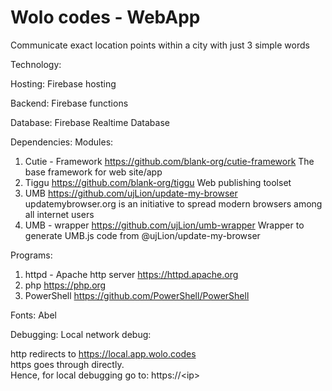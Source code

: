 Wolo codes - WebApp
=========================

Communicate exact location points within a city with just 3 simple words

Technology:

Hosting:
Firebase hosting

Backend:
Firebase functions

Database:
Firebase Realtime Database

Dependencies:
Modules:
1. Cutie - Framework
		https://github.com/blank-org/cutie-framework
		The base framework for web site/app
2. Tiggu
		https://github.com/blank-org/tiggu
		Web publishing toolset
3. UMB
		https://github.com/ujLion/update-my-browser
		updatemybrowser.org is an initiative to spread modern browsers among all internet users
4. UMB - wrapper
		https://github.com/ujLion/umb-wrapper
		Wrapper to generate UMB.js code from @ujLion/update-my-browser

Programs:
1. httpd - Apache http server
		https://httpd.apache.org
2. php
		https://php.org
3. PowerShell
		https://github.com/PowerShell/PowerShell
		
Fonts:
	Abel

Debugging:
Local network debug:

http redirects to https://local.app.wolo.codes  
https goes through directly.  
Hence, for local debugging go to: https://&lt;ip&gt;
